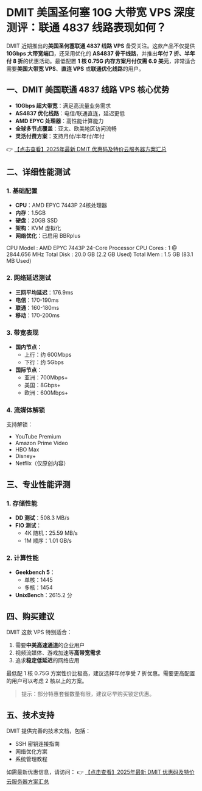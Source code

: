 # DMIT 美国圣何塞 10G 大带宽 VPS 深度测评：联通 4837 线路表现如何？

DMIT 近期推出的**美国圣何塞联通 4837 线路 VPS** 备受关注。这款产品不仅提供 **10Gbps 大带宽端口**，还采用优化的 **AS4837 骨干线路**，并推出**年付 7 折、半年付 8 折**的优惠活动。最低配置 **1 核 0.75G 内存方案月付仅需 6.9 美元**，非常适合需要**美国大带宽 VPS**、**直连 VPS** 或**联通优化线路**的用户。

## 一、DMIT 美国联通 4837 线路 VPS 核心优势

- **10Gbps 超大带宽**：满足高流量业务需求
- **AS4837 优化线路**：电信/联通直连，延迟更低
- **AMD EPYC 处理器**：高性能计算能力
- **全球多节点覆盖**：亚太、欧美地区访问流畅
- **灵活付费方案**：支持月付/半年付/年付

👉 [【点击查看】2025年最新 DMIT 优惠码及特价云服务器方案汇总](https://bit.ly/dmit_coupon)

## 二、详细性能测试

### 1. 基础配置
- **CPU**：AMD EPYC 7443P 24核处理器
- **内存**：1.5GB
- **硬盘**：20GB SSD
- **架构**：KVM 虚拟化
- **网络优化**：已启用 BBRplus

CPU Model          : AMD EPYC 7443P 24-Core Processor
CPU Cores          : 1 @ 2844.656 MHz
Total Disk         : 20.0 GB (2.2 GB Used)
Total Mem          : 1.5 GB (83.1 MB Used)

### 2. 网络延迟测试
- **三网平均延迟**：176.9ms
- **电信**：170-190ms
- **联通**：160-180ms 
- **移动**：170-200ms

### 3. 带宽表现
- **国内节点**：
  - 上行：约 600Mbps
  - 下行：约 5Gbps
- **国际节点**：
  - 亚洲：700Mbps+
  - 美国：8Gbps+
  - 欧洲：600Mbps+

### 4. 流媒体解锁
支持解锁：
- YouTube Premium
- Amazon Prime Video
- HBO Max
- Disney+
- Netflix（仅原创内容）

## 三、专业性能评测

### 1. 存储性能
- **DD 测试**：508.3 MB/s
- **FIO 测试**：
  - 4K 随机：25.59 MB/s
  - 1M 顺序：1.01 GB/s

### 2. 计算性能
- **Geekbench 5**：
  - 单核：1445
  - 多核：1454
- **UnixBench**：2615.2 分

## 四、购买建议

DMIT 这款 VPS 特别适合：
1. 需要**中美高速通道**的企业用户
2. 视频流媒体、游戏加速等**高带宽需求**
3. 追求**稳定低延迟**的网络应用

最低配 1 核 0.75G 方案性价比极高，建议选择年付享受 7 折优惠。需要更高配置的用户可以考虑 2 核以上的方案。

> 提示：部分特惠套餐数量有限，建议尽早购买锁定优惠。

## 五、技术支持
DMIT 提供完善的技术文档，包括：
- SSH 密钥连接指南
- 网络优化方案
- 系统管理教程

如需最新优惠信息，请访问：
👉 [【点击查看】2025年最新 DMIT 优惠码及特价云服务器方案汇总](https://bit.ly/dmit_coupon)